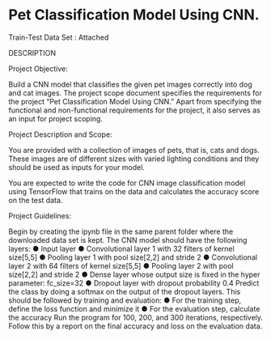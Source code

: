 # Pet Classification Model Using CNN.

Train-Test Data Set : 
Attached


DESCRIPTION

Project Objective:

Build a CNN model that classifies the given pet images correctly into dog and cat images. 
The project scope document specifies the requirements for the project “Pet Classification Model Using CNN.” Apart from specifying the functional and non-functional requirements for the project, it also serves as an input for project scoping. 


Project Description and Scope: 

You are provided with a collection of images of pets, that is, cats and dogs. These images are of different sizes with varied lighting conditions and they should be used as inputs for your model.

You are expected to write the code for CNN image classification model using TensorFlow that trains on the data and calculates the accuracy score on the test data. 


Project Guidelines:

Begin by creating the ipynb file in the same parent folder where the downloaded data set is kept. The CNN model should have the following layers: 
● Input layer 
● Convolutional layer 1 with 32 filters of kernel size[5,5] 
● Pooling layer 1 with pool size[2,2] and stride 2 
● Convolutional layer 2 with 64 filters of kernel size[5,5] 
● Pooling layer 2 with pool size[2,2] and stride 2 
● Dense layer whose output size is fixed in the hyper parameter: fc_size=32 
● Dropout layer with dropout probability 0.4 
Predict the class by doing a softmax on the output of the dropout layers. 
This should be followed by training and evaluation: 
● For the training step, define the loss function and minimize it 
● For the evaluation step, calculate the accuracy 
Run the program for 100, 200, and 300 iterations, respectively. Follow this by a report on the final accuracy and loss on the evaluation data. 

